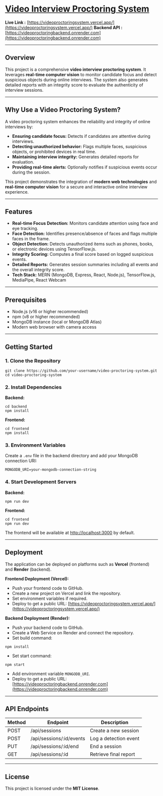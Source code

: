 # [Video Interview Proctoring System](https://videoproctoringsystem.vercel.app/)


**Live Link :** [https://videoproctoringsystem.vercel.app/](https://videoproctoringsystem.vercel.app/)
**Backend API :** [https://videoproctoringbackend.onrender.com](https://videoproctoringbackend.onrender.com)

---

## Overview

This project is a comprehensive **video interview proctoring system**. It leverages **real-time computer vision** to monitor candidate focus and detect suspicious objects during online interviews. The system also generates detailed reports with an integrity score to evaluate the authenticity of interview sessions.

---

## Why Use a Video Proctoring System?

A video proctoring system enhances the reliability and integrity of online interviews by:

* **Ensuring candidate focus:** Detects if candidates are attentive during interviews.
* **Detecting unauthorized behavior:** Flags multiple faces, suspicious objects, or prohibited devices in real time.
* **Maintaining interview integrity:** Generates detailed reports for evaluation.
* **Providing real-time alerts:** Optionally notifies if suspicious events occur during the session.

This project demonstrates the integration of **modern web technologies** and **real-time computer vision** for a secure and interactive online interview experience.

---

## Features

* **Real-time Focus Detection:** Monitors candidate attention using face and eye tracking.
* **Face Detection:** Identifies presence/absence of faces and flags multiple faces in the frame.
* **Object Detection:** Detects unauthorized items such as phones, books, or electronic devices using TensorFlow\.js.
* **Integrity Scoring:** Computes a final score based on logged suspicious events.
* **Detailed Reports:** Generates session summaries including all events and the overall integrity score.
* **Tech Stack:** MERN (MongoDB, Express, React, Node.js), TensorFlow\.js, MediaPipe, React Webcam

---

## Prerequisites

* Node.js (v16 or higher recommended)
* npm (v8 or higher recommended)
* MongoDB instance (local or MongoDB Atlas)
* Modern web browser with camera access

---

## Getting Started

### 1. Clone the Repository

```
git clone https://github.com/your-username/video-proctoring-system.git
cd video-proctoring-system
```

### 2. Install Dependencies

**Backend:**

```
cd backend
npm install
```

**Frontend:**

```
cd frontend
npm install
```

### 3. Environment Variables

Create a `.env` file in the backend directory and add your MongoDB connection URI:

```
MONGODB_URI=your-mongodb-connection-string
```

### 4. Start Development Servers

**Backend:**

```
npm run dev
```

**Frontend:**

```
cd frontend
npm run dev
```

The frontend will be available at [http://localhost:3000](http://localhost:3000) by default.

---

## Deployment

The application can be deployed on platforms such as **Vercel** (frontend) and **Render** (backend).

**Frontend Deployment (Vercel):**

* Push your frontend code to GitHub.
* Create a new project on Vercel and link the repository.
* Set environment variables if required.
* Deploy to get a public URL: [https://videoproctoringsystem.vercel.app/](https://videoproctoringsystem.vercel.app/)

**Backend Deployment (Render):**

* Push your backend code to GitHub.
* Create a Web Service on Render and connect the repository.
* Set build command:

```
npm install
```

* Set start command:

```
npm start
```

* Add environment variable `MONGODB_URI`.
* Deploy to get a public URL: [https://videoproctoringbackend.onrender.com](https://videoproctoringbackend.onrender.com)

---

## API Endpoints

| Method | Endpoint                  | Description           |
| ------ | ------------------------- | --------------------- |
| POST   | /api/sessions             | Create a new session  |
| POST   | /api/sessions/\:id/events | Log a detection event |
| PUT    | /api/sessions/\:id/end    | End a session         |
| GET    | /api/sessions/\:id        | Retrieve final report |

---

## License

This project is licensed under the **MIT License**.
